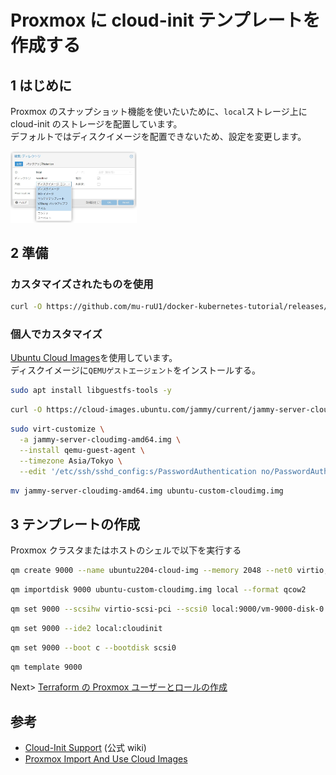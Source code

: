 # Proxmox に cloud-init テンプレートを作成する

## 1 はじめに

Proxmox のスナップショット機能を使いたいために、`local`ストレージ上に cloud-init のストレージを配置しています。  
デフォルトではディスクイメージを配置できないため、設定を変更します。

<img src="./image/storage.jpg" width="40%">

## 2 準備

### カスタマイズされたものを使用

```bash
curl -O https://github.com/mu-ruU1/docker-kubernetes-tutorial/releases/download/v1/ubuntu-custom-cloudimg.img
```

### 個人でカスタマイズ

[Ubuntu Cloud Images](https://cloud-images.ubuntu.com/)を使用しています。   
ディスクイメージに`QEMUゲストエージェント`をインストールする。

```bash
sudo apt install libguestfs-tools -y
```

```bash
curl -O https://cloud-images.ubuntu.com/jammy/current/jammy-server-cloudimg-amd64.img
```

```bash
sudo virt-customize \
  -a jammy-server-cloudimg-amd64.img \
  --install qemu-guest-agent \
  --timezone Asia/Tokyo \
  --edit '/etc/ssh/sshd_config:s/PasswordAuthentication no/PasswordAuthentication yes/'
```

```bash
mv jammy-server-cloudimg-amd64.img ubuntu-custom-cloudimg.img
```

## 3 テンプレートの作成

Proxmox クラスタまたはホストのシェルで以下を実行する

```bash
qm create 9000 --name ubuntu2204-cloud-img --memory 2048 --net0 virtio,bridge=vmbr0 --agent 1
```

```bash
qm importdisk 9000 ubuntu-custom-cloudimg.img local --format qcow2
```

```bash
qm set 9000 --scsihw virtio-scsi-pci --scsi0 local:9000/vm-9000-disk-0.qcow2
```

```bash
qm set 9000 --ide2 local:cloudinit
```

```bash
qm set 9000 --boot c --bootdisk scsi0
```

```bash
qm template 9000
```

Next> [Terraform の Proxmox ユーザーとロールの作成](./terraform.md#3-terraform-の-proxmox-ユーザーとロールの作成)

## 参考

- [Cloud-Init Support](https://pve.proxmox.com/wiki/Cloud-Init_Support) (公式 wiki)
- [Proxmox Import And Use Cloud Images](https://codingpackets.com/blog/proxmox-import-and-use-cloud-images/)
